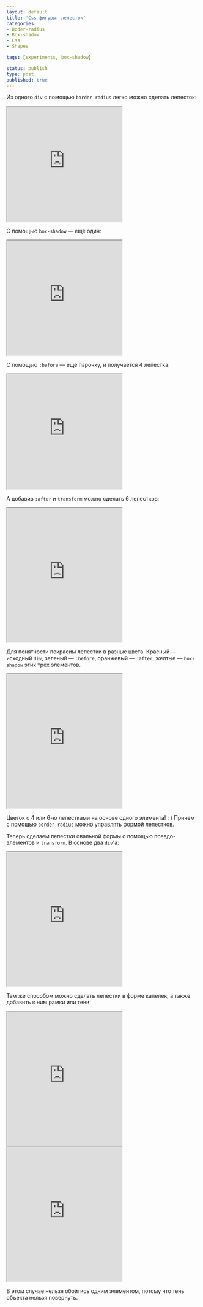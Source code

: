 ```yaml
---
layout: default
title: 'Css-фигуры: лепесток'
categories:
- Boder-radius
- Box-shadow
- Css
- Shapes

tags: [experiments, box-shadow]

status: publish
type: post
published: true
---
```

Из одного <code>div</code> с помощью <code>border-radius</code> легко можно сделать лепесток:<!--more-->

<iframe class="jsbin" style="height: 300px" src="http://jsbin.com/iheGIL/1/embed?output,css"></iframe>

С помощью <code>box-shadow</code> — ещё один:

<iframe class="jsbin" style="height: 300px" src="http://jsbin.com/iheGIL/2/embed?output,css"></iframe>

С помощью <code>:before</code> — ещё парочку, и получается 4 лепестка:

<iframe class="jsbin" style="height: 300px" src="http://jsbin.com/iheGIL/3/embed?output,css"></iframe>

А добавив <code>:after</code> и <code>transform</code> можно сделать 6 лепестков:

<iframe class="jsbin" style="height: 350px" src="http://jsbin.com/iheGIL/7/embed?output,css"></iframe>

Для понятности покрасим лепестки в разные цвета. Красный — исходный <code>div</code>, зеленый — <code>:before</code>, оранжевый — <code>:after</code>,  желтые — <code>box-shadow</code> этих трех элементов.

<iframe class="jsbin" style="height: 350px" src="http://jsbin.com/iheGIL/8/embed?output,css"></iframe>

Цветок с 4 или 6-ю лепестками на основе одного элемента! : )
Причем с помощью <code>border-radius</code> можно управлять формой лепестков.

Теперь сделаем лепестки овальной формы с помощью псевдо-элементов и <code>transform</code>. В основе два <code>div</code>'а:

<iframe class="jsbin" style="height: 350px" src="http://jsbin.com/iheGIL/11/embed?output,css"></iframe>

Тем же способом можно сделать лепестки в форме капелек, а также добавить к ним рамки или тени:

<iframe class="jsbin" style="height: 350px" src="http://jsbin.com/iheGIL/10/embed?output,css"></iframe>

<iframe class="jsbin" style="height: 350px" src="http://jsbin.com/iKubuKi/3/embed?output,css"></iframe>

В этом случае нельзя обойтись одним элементом, потому что тень объекта нельзя повернуть.
